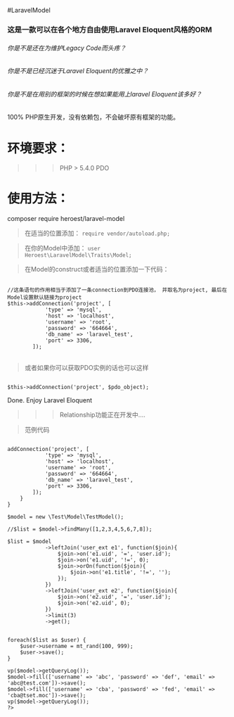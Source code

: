 #LaravelModel

### 这是一款可以在各个地方自由使用Laravel Eloquent风格的ORM


###### 你是不是还在为维护Legacy Code而头疼？
###### 你是不是已经沉迷于Laravel Eloquent的优雅之中？
###### 你是不是在用别的框架的时候在想如果能用上laravel Eloquent该多好？


100% PHP原生开发，没有依赖包，不会破坏原有框架的功能。


环境要求：
=============
>>> PHP > 5.4.0
>>> PDO


使用方法：
=============
composer require heroest/laravel-model

>在适当的位置添加：
<code>require vendor/autoload.php;</code>

>在你的Model中添加： 
<code>user Heroest\LaravelModel\Traits\Model;</code>

>在Model的construct或者适当的位置添加一下代码：
<pre>
<code>
//这条语句的作用相当于添加了一条connection到PDO连接池， 并取名为project, 最后在Model设置默认链接为project
$this->addConnection('project', [
            'type' => 'mysql',
            'host' => 'localhost',
            'username' => 'root',
            'password' => '664664',
            'db_name' => 'laravel_test',
            'port' => 3306,
        ]);
</code>
</pre>

>或者如果你可以获取PDO实例的话也可以这样
<code>
$this->addConnection('project', $pdo_object);
</code>


Done. Enjoy Laravel Eloquent


>>>Relationship功能正在开发中....


>范例代码
<pre>
<code>
<?php namespace Test\Model;

require('vendor/autoload.php');

use Heroest\LaravelModel\Traits\Model;

class TestModel
{
    use Model;

    protected $table = 'user';

    protected $primaryKey = 'id';

    protected $fillable = ['username', 'password', 'email'];

    protected $updated_at  = 'updated_at';

    protected $hidden = ['password'];

    public function __construct()
    {
        $this->addConnection('project', [
            'type' => 'mysql',
            'host' => 'localhost',
            'username' => 'root',
            'password' => '664664',
            'db_name' => 'laravel_test',
            'port' => 3306,
        ]);
    }
}

$model = new \Test\Model\TestModel();

//$list = $model->findMany([1,2,3,4,5,6,7,8]);

$list = $model
            ->leftJoin('user_ext e1', function($join){
                $join->on('e1.uid', '=', 'user.id');
                $join->on('e1.uid', '!=', 0);
                $join->orOn(function($join){
                    $join->on('e1.title', '!=', '');
                });
            })
            ->leftJoin('user_ext e2', function($join){
                $join->on('e2.uid', '=', 'user.id');
                $join->on('e2.uid', 0);
            })
            ->limit(3)
            ->get();


foreach($list as $user) {
    $user->username = mt_rand(100, 999);
    $user->save();
}

vp($model->getQueryLog());
$model->fill(['username' => 'abc', 'password' => 'def', 'email' => 'abc@test.com'])->save();
$model->fill(['username' => 'cba', 'password' => 'fed', 'email' => 'cba@tset.moc'])->save();
vp($model->getQueryLog());
?>
</code>
</pre>



